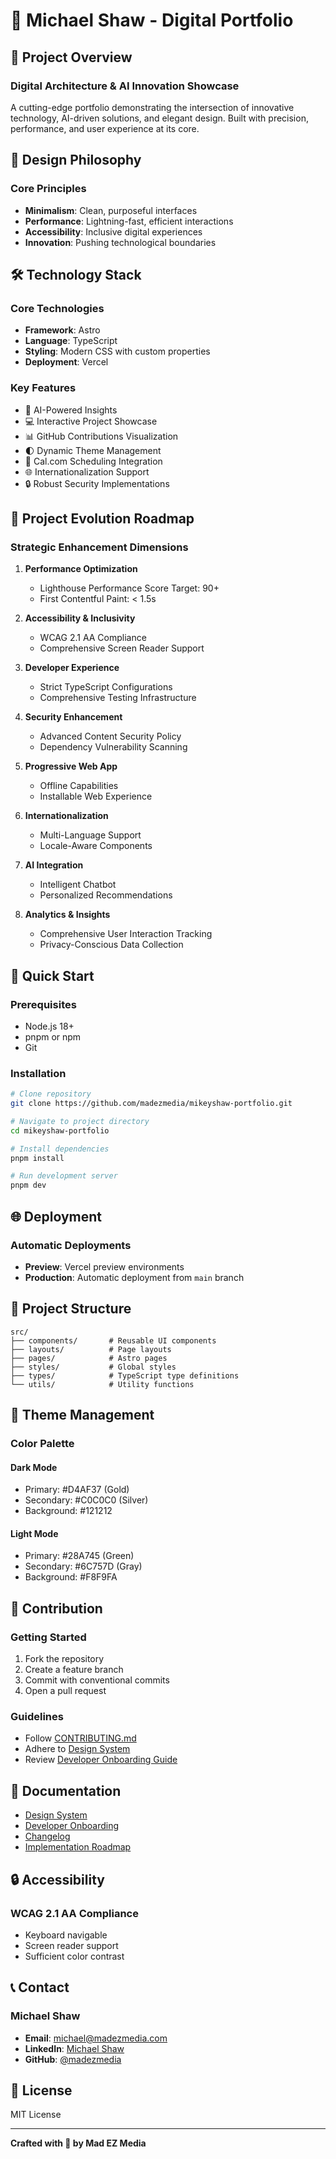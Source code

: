 # 🚀 Michael Shaw - Digital Portfolio

## 🌟 Project Overview

### Digital Architecture & AI Innovation Showcase
A cutting-edge portfolio demonstrating the intersection of innovative technology, AI-driven solutions, and elegant design. Built with precision, performance, and user experience at its core.

## 🎨 Design Philosophy

### Core Principles
- **Minimalism**: Clean, purposeful interfaces
- **Performance**: Lightning-fast, efficient interactions
- **Accessibility**: Inclusive digital experiences
- **Innovation**: Pushing technological boundaries

## 🛠 Technology Stack

### Core Technologies
- **Framework**: Astro
- **Language**: TypeScript
- **Styling**: Modern CSS with custom properties
- **Deployment**: Vercel

### Key Features
- 🤖 AI-Powered Insights
- 💻 Interactive Project Showcase
- 📊 GitHub Contributions Visualization
- 🌓 Dynamic Theme Management
- 📅 Cal.com Scheduling Integration
- 🌐 Internationalization Support
- 🔒 Robust Security Implementations

## 🚀 Project Evolution Roadmap

### Strategic Enhancement Dimensions
1. **Performance Optimization**
   - Lighthouse Performance Score Target: 90+
   - First Contentful Paint: < 1.5s

2. **Accessibility & Inclusivity**
   - WCAG 2.1 AA Compliance
   - Comprehensive Screen Reader Support

3. **Developer Experience**
   - Strict TypeScript Configurations
   - Comprehensive Testing Infrastructure

4. **Security Enhancement**
   - Advanced Content Security Policy
   - Dependency Vulnerability Scanning

5. **Progressive Web App**
   - Offline Capabilities
   - Installable Web Experience

6. **Internationalization**
   - Multi-Language Support
   - Locale-Aware Components

7. **AI Integration**
   - Intelligent Chatbot
   - Personalized Recommendations

8. **Analytics & Insights**
   - Comprehensive User Interaction Tracking
   - Privacy-Conscious Data Collection

## 🔧 Quick Start

### Prerequisites
- Node.js 18+
- pnpm or npm
- Git

### Installation
```bash
# Clone repository
git clone https://github.com/madezmedia/mikeyshaw-portfolio.git

# Navigate to project directory
cd mikeyshaw-portfolio

# Install dependencies
pnpm install

# Run development server
pnpm dev
```

## 🌐 Deployment

### Automatic Deployments
- **Preview**: Vercel preview environments
- **Production**: Automatic deployment from `main` branch

## 📂 Project Structure
```
src/
├── components/       # Reusable UI components
├── layouts/          # Page layouts
├── pages/            # Astro pages
├── styles/           # Global styles
├── types/            # TypeScript type definitions
└── utils/            # Utility functions
```

## 🎨 Theme Management

### Color Palette
#### Dark Mode
- Primary: #D4AF37 (Gold)
- Secondary: #C0C0C0 (Silver)
- Background: #121212

#### Light Mode
- Primary: #28A745 (Green)
- Secondary: #6C757D (Gray)
- Background: #F8F9FA

## 🤝 Contribution

### Getting Started
1. Fork the repository
2. Create a feature branch
3. Commit with conventional commits
4. Open a pull request

### Guidelines
- Follow [CONTRIBUTING.md](CONTRIBUTING.md)
- Adhere to [Design System](DESIGN_SYSTEM.md)
- Review [Developer Onboarding Guide](DEVELOPER_ONBOARDING.md)

## 📄 Documentation
- [Design System](DESIGN_SYSTEM.md)
- [Developer Onboarding](DEVELOPER_ONBOARDING.md)
- [Changelog](CHANGELOG.md)
- [Implementation Roadmap](PROJECT_EVOLUTION_ROADMAP.md)

## 🔒 Accessibility

### WCAG 2.1 AA Compliance
- Keyboard navigable
- Screen reader support
- Sufficient color contrast

## 📞 Contact

### Michael Shaw
- **Email**: michael@madezmedia.com
- **LinkedIn**: [Michael Shaw](https://www.linkedin.com/in/michael-shaw-clt/)
- **GitHub**: [@madezmedia](https://github.com/madezmedia)

## 📜 License
MIT License

---

**Crafted with 💖 by Mad EZ Media**
